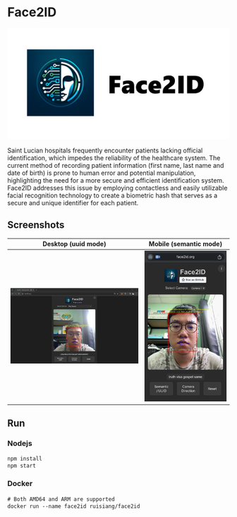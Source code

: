 # Face2ID

![](https://raw.githubusercontent.com/RuiSiang/Face2ID/main/images/social.png)

Saint Lucian hospitals frequently encounter patients lacking official identification, which impedes the reliability of the healthcare system. The current method of recording patient information (first name, last name and date of birth) is prone to human error and potential manipulation, highlighting the need for a more secure and efficient identification system. Face2ID addresses this issue by employing contactless and easily utilizable facial recognition technology to create a biometric hash that serves as a secure and unique identifier for each patient.

## Screenshots

| Desktop (uuid mode)                                                             | Mobile (semantic mode)                                                         |
| ------------------------------------------------------------------------------- | ------------------------------------------------------------------------------ |
| ![](https://raw.githubusercontent.com/RuiSiang/Face2ID/main/images/desktop.png) | ![](https://raw.githubusercontent.com/RuiSiang/Face2ID/main/images/mobile.jpg) |

## Run

### Nodejs

```
npm install
npm start
```

### Docker

```
# Both AMD64 and ARM are supported
docker run --name face2id ruisiang/face2id
```
